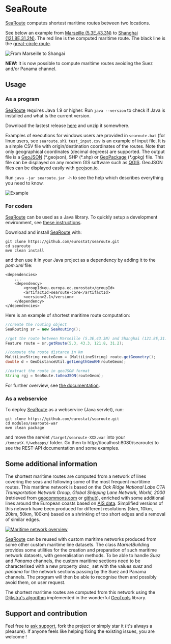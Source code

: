 # SeaRoute

[SeaRoute](https://github.com/eurostat/searoute) computes shortest maritime routes between two locations.

See below an example from [Marseille (5.3E,43.3N)](https://www.openstreetmap.org/#map=10/43.3/5.3) to [Shanghai (121.8E,31.2N)](https://www.openstreetmap.org/#map=10/31.2/121.8). The red line is the computed maritime route. The black line is the [great-circle route](https://en.wikipedia.org/wiki/Great-circle_distance).

![From Marseille to Shangai](doc/img/mars_shan.png)

**NEW:** It is now possible to compute maritime routes avoiding the Suez and/or Panama channel.

## Usage

### As a program

[SeaRoute](https://github.com/eurostat/searoute) requires Java 1.9 or higher. Run `java --version` to check if Java is installed and what is the current version.

Download the lastest release [here](https://github.com/eurostat/searoute/raw/dev/releases/searoute-2.1.zip) and unzip it somewhere.

Examples of executions for windows users are provided in `searoute.bat` (for linux users, see `searoute.sh`). `test_input.csv` is an example of input file. It is a simple CSV file with origin/destination coordinates of the routes. Note that only geographical coordinates (decimal degrees) are supported. The output file is a [GeoJSON](https://geojson.org/) (\*.geojson), SHP (\*.shp) or [GeoPackage](http://www.geopackage.org/) (\*.gpkg) file. This file can be displayed on any modern GIS software such as [QGIS](https://qgis.org). GeoJSON files can be displayed easily with [geojson.io](http://geojson.io/).

Run `java -jar searoute.jar -h` to see the help which describes everything you need to know.

![Example](doc/img/example.png)

### For coders

[SeaRoute](https://github.com/eurostat/searoute) can be used as a Java library. To quickly setup a development environment, see [these instructions](https://eurostat.github.io/README/howto/java_eclipse_maven_git_quick_guide).

Download and install [SeaRoute](https://github.com/eurostat/searoute) with:

```
git clone https://github.com/eurostat/searoute.git
cd searoute
mvn clean install
```

and then use it in your Java project as a dependency by adding it to the *pom.xml* file:

```
<dependencies>
	...
	<dependency>
		<groupId>eu.europa.ec.eurostat</groupId>
		<artifactId>searoute-core</artifactId>
		<version>2.1</version>
	</dependency>
</dependencies>
```

Here is an example of shortest maritime route computation:

```java
//create the routing object
SeaRouting sr = new SeaRouting();

//get the route between Marseille (5.3E,43.3N) and Shanghai (121.8E,31.2N)
Feature route = sr.getRoute(5.3, 43.3, 121.8, 31.2);

//compute the route distance in km
MultiLineString routeGeom = (MultiLineString) route.getGeometry();
double d = GeoDistanceUtil.getLengthGeoKM(routeGeom);

//extract the route in geoJSON format
String rgj = SeaRoute.toGeoJSON(routeGeom);
```

For further overview, see [the documentation](https://eurostat.github.io/searoute/doc/site/apidocs/index.html).

### As a webservice

To deploy [SeaRoute](https://github.com/eurostat/searoute) as a webservice (Java servlet), run:

```
git clone https://github.com/eurostat/searoute.git
cd modules/searoute-war
mvn clean package
```

and move the servlet `/target/searoute-XXX.war` into your `/tomcatX.Y/webapps/` folder. Go then to http://localhost:8080/searoute/ to see the REST-API documentation and some examples.

## Some additional information

The shortest maritime routes are computed from a network of lines covering the seas and following some of the most frequent martitime routes. This maritime network is based on the *Oak Ridge National Labs CTA Transportation Network Group, Global Shipping Lane Network, World, 2000* (retrieved from [geocommons.com](http://geocommons.com/datasets?id=25) or [github](https://github.com/geoiq/gc_data/blob/master/datasets/25.geojson)), enriched with some additional lines around the European coasts based on [AIS data](https://en.wikipedia.org/wiki/Automatic_identification_system). Simplified versions of this network have been produced for different resolutions (5km, 10km, 20km, 50km, 100km) based on a shrinking of too short edges and a removal of similar edges.

[![Maritime network overview](doc/img/marnet_overview_.png)](doc/img/marnet_overview.png)

[SeaRoute](https://github.com/eurostat/searoute) can be reused with custom maritime networks produced from some other custom maritime line datasets. The class *MarnetBuilding* provides some utilities for the creation and preparation of such maritime network datasets, with generalisation methods. To be able to handle *Suez* and *Panama* channels, the custom maritime sections need to be characterised with a new property *desc_* set with the values *suez* and *panama* for the network sections passing by the Suez and Panama channels. The program will then be able to recognise them and possibly avoid them, on user request.

The shortest maritime routes are computed from this network using the [Dijkstra's algorithm](https://en.wikipedia.org/wiki/Dijkstra%27s_algorithm) implemented in the wonderful [GeoTools](https://geotools.org/) library.

## Support and contribution

Feel free to [ask support](https://github.com/eurostat/searoute/issues/new), fork the project or simply star it (it's always a pleasure). If anyone feels like helping fixing the existing issues, you are welcome !
